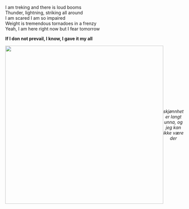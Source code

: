 I am treking and there is loud booms<br>
Thunder, lightning, striking all around<br>
I am scared I am so impaired<br>
Weight is tremendous tornadoes in a frenzy<br>
Yeah, I am here right now but I fear tomorrow

<strong>If I don not prevail, I know, I gave it my all</strong>
<div style="display: flex; flex-direction: row; align-items:center;">
    <img src="https://i.ibb.co/DQ0yVyS/forest.jpg" width="500px">
    <div style = "text-align:center;">
        <i>skjønnhet er langt unna, og jeg kan ikke være der</i>
    </div>
</div>
<!---
hellraiserxan/hellraiserxan is a ✨ special ✨ repository because its `README.md` (this file) appears on your GitHub profile.
You can click the Preview link to take a look at your changes.
--->
